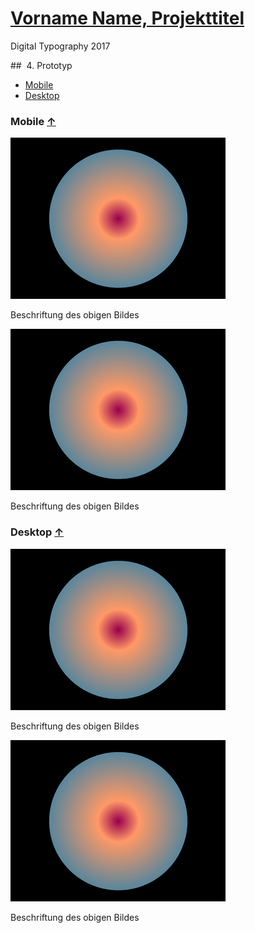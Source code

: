 # [Vorname Name, Projekttitel](../index.md)

Digital Typography 2017

## <a id="top"></a> 4. Prototyp

* [Mobile](#mobile)
* [Desktop](#desktop)

### <a id="mobile"></a> Mobile [&uarr;](#top)

![Vorname Name, Projekttitel Bild XYZ](bild.png)

Beschriftung des obigen Bildes

![Vorname Name, Projekttitel Bild XYZ](bild.png)

Beschriftung des obigen Bildes

### <a id="desktop"></a> Desktop [&uarr;](#top)

![Vorname Name, Projekttitel Bild XYZ](bild.png)

Beschriftung des obigen Bildes

![Vorname Name, Projekttitel Bild XYZ](bild.png)

Beschriftung des obigen Bildes
